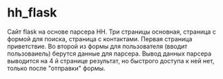 # hh_flask
Сайт flask на основе парсера HH. Три страницы основная, страница с формой для поиска, страница с контактами.
Первая страница приветствие. Во второй из формы для пользователя (вводит пользоваиель) берутся данные для парсера.
Вывод данных парсера выводится на 4 й странице результат, но быстрого доступа к ней нет, только после "отправки" формы. 
